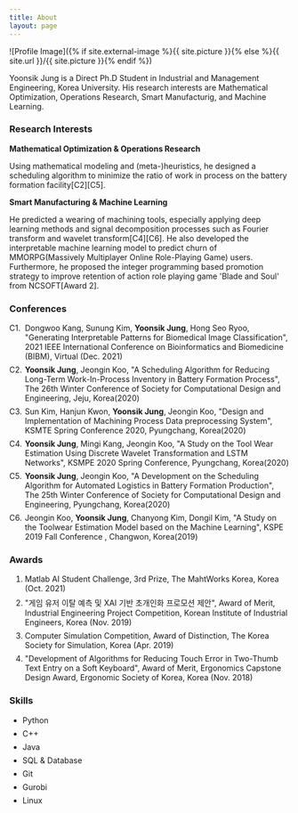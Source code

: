 ```yaml
---
title: About
layout: page
---
```

![Profile Image]({% if site.external-image %}{{ site.picture }}{% else %}{{ site.url }}/{{ site.picture }}{% endif %})

<p>Yoonsik Jung is a Direct Ph.D Student in Industrial and Management Engineering, Korea University. His research interests are Mathematical Optimization, Operations Research, Smart Manufacturig, and Machine Learning.</p>

<h3> Research Interests </h3>
<b> Mathematical Optimization & Operations Research</b>
<p> Using mathematical modeling and (meta-)heuristics, he designed a scheduling algorithm to minimize the ratio of work in process on the battery formation facility[C2][C5]. </p>

<b> Smart Manufacturing & Machine Learning </b>
<p> He predicted a wearing of machining tools, especially applying deep learning methods and signal decomposition processes such as Fourier transform and wavelet transform[C4][C6]. He also developed the interpretable machine learning model to predict churn of MMORPG(Massively Multiplayer Online Role-Playing Game) users. Furthermore, he proposed the integer programming based promotion strategy to improve retention of action role playing game 'Blade and Soul' from NCSOFT[Award 2].</p>

<style>
ol {
  counter-reset: item;
  margin-left: 0;
  padding-left: 0;
}

ol li{
	margin-bottom: .5em;
	margin-left: 2em;
}

ul li{
	margin-bottom: .5em;
}

ol.conference li {
  display: block;
  margin-bottom: .5em;
  margin-left: 2em;
}
ol.conference li::before {
  display: inline-block;
  content: "C"counter(item) ".";
  counter-increment: item;
  width: 2em;
  margin-left: -2em;
}
</style>

<h3>Conferences </h3>
<ol class="conference">
	<li>Dongwoo Kang, Sunung Kim, <b>Yoonsik Jung</b>, Hong Seo Ryoo, "Generating Interpretable Patterns
	for Biomedical Image Classification", 2021 IEEE International Conference on Bioinformatics and
	Biomedicine (BIBM), Virtual (Dec. 2021)</li>
	<!-- <li>박찬석, 정윤식, 구정인.(2020).생산 효율 향상을 위한 컨베이어 물류설비 지연예측모델.대한산업공학회 추계학술대회 논문집,(),3988-3998.</li>
	<li>화성 공정 생산성 향상을 위한 컨베이어 물류설비 지연예측모델 박찬석, 정윤식, 구정인 (한국생산기술연구원)</li> -->
	<li><b>Yoonsik Jung</b>, Jeongin Koo, "A Scheduling Algorithm for Reducing Long-Term Work-In-Process
	Inventory in Battery Formation Process", The 26th Winter Conference of Society for
	Computational Design and Engineering, Jeju, Korea(2020)</li>
	<li>Sun Kim, Hanjun Kwon, <b>Yoonsik Jung</b>, Jeongin Koo, "Design and Implementation of Machining
	Process Data preprocessing System", KSMTE Spring Conference 2020, Pyungchang, Korea(2020)</li>
	<li><b>Yoonsik Jung</b>, Mingi Kang, Jeongin Koo, "A Study on the Tool Wear Estimation Using Discrete
	Wavelet Transformation and LSTM Networks", KSMPE 2020 Spring Conference, Pyungchang,
	Korea(2020)</li>
	<li><b>Yoonsik Jung</b>, Jeongin Koo, "A Development on the Scheduling Algorithm for Automated
	Logistics in Battery Formation Production", The 25th Winter Conference of Society for
	Computational Design and Engineering, Pyungchang, Korea(2020)</li>
	<li>Jeongin Koo, <b>Yoonsik Jung</b>, Chanyong Kim, Dongil Kim, "A Study on the Toolwear Estimation
	Model based on the Machine Learning", KSPE 2019 Fall Conference , Changwon, Korea(2019)</li>

</ol>

<h3> Awards </h3>
<ol>
<li>Matlab AI Student Challenge, 3rd Prize, The MahtWorks Korea, Korea (Oct. 2021)</li>
<li>"게임 유저 이탈 예측 및 XAI 기반 초개인화 프로모션 제안", Award of Merit, Industrial Engineering Project Competition, Korean Institute of Industrial
Engineers, Korea (Nov. 2019)</li>
<li>Computer Simulation Competition, Award of Distinction, The Korea Society for Simulation,
Korea (Apr. 2019)</li>
<li>"Development of Algorithms for Reducing Touch Error in Two-Thumb Text Entry on a Soft Keyboard", Award of Merit, Ergonomics Capstone Design Award, Ergonomic Society of Korea, Korea (Nov.
2018)</li>
</ol>

<h3>Skills</h3>

<ul class="skill-list">
	<li>Python</li>
	<li>C++</li>
	<li>Java</li>
	<li>SQL & Database</li>
	<li>Git</li>
	<li>Gurobi</li>
	<li>Linux</li>
</ul>

<!-- bundle exec jekyll serve -->

<!-- <h2>Projects</h2>

<ul>
	<li><a href="https://github.com/">Lorem Lorem</a></li>
	<li><a href="https://github.com/">Ipsum Dolor</a></li>
	<li><a href="https://github.com/">Dolor Lorem</a></li>
</ul> -->
